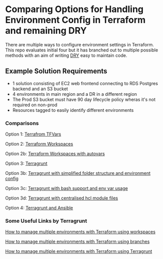 # Comparing Options for Handling Environment Config in Terraform and remaining DRY

There are multiple ways to configure environment settings in Terraform.  This repo evaluates initial four but it has branched out to multiple possible methods with an aim of writing [DRY](https://en.wikipedia.org/wiki/Don%27t_repeat_yourself) easy to maintain code.


## Example Solution Requirements

- 1 solution consisting of EC2 web frontend connecting to RDS Postgres backend and an S3 bucket
- 4 environments in main region and a DR in a different region
- The Prod S3 bucket must have 90 day lifecycle policy wheras it's not required on non-prod
- Resources tagged to easily identify different environments


### Comparisons

Option 1: [Terrafrom TFVars](option1-terraform-tfvars/)

Option 2: [Terraform Workspaces](option2-terraform-workspaces/)

Option 2b: [Terraform Workspaces with autovars](option2b-terraform-workspaces-with-autovars)

Option 3: [Terragrunt](option3-terragrunt/)

Option 3b: [Terragrunt with simplified folder structure and environment config](option3b-terragrunt/)

Option 3c: [Terragrunt with bash support and env var usage](option3c-terragrunt-with-bash-support/)

Option 3d: [Terragrunt with centralised hcl module files](option3d-terragrunt/)

Option 4: [Terragrunt and Ansible](option4-terragrunt-and-ansible/)




### Some Useful Links by Terragrunt

[How to manage multiple environments with Terraform using workspaces](https://blog.gruntwork.io/how-to-manage-multiple-environments-with-terraform-using-workspaces-98680d89a03e)

[How to manage multiple environments with Terraform using branches](https://blog.gruntwork.io/how-to-manage-multiple-environments-with-terraform-using-branches-875d1a2ee647)

[How to manage multiple environments with Terraform using Terragrunt](https://blog.gruntwork.io/how-to-manage-multiple-environments-with-terraform-using-terragrunt-2c3e32fc60a8)
